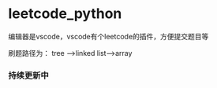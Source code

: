 # leetcode_python

编辑器是vscode，vscode有个leetcode的插件，方便提交题目等

刷题路径为：
tree -->linked list-->array


### 持续更新中
